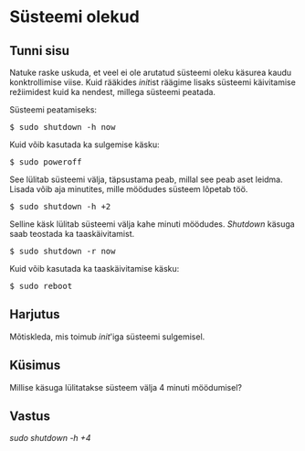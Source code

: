 ﻿# Süsteemi olekud

## Tunni sisu

Natuke raske uskuda, et veel ei ole arutatud süsteemi oleku käsurea kaudu konktrollimise viise. Kuid rääkides *init*ist räägime lisaks süsteemi käivitamise režiimidest kuid ka nendest, millega süsteemi peatada.

Süsteemi peatamiseks:

<pre>$ sudo shutdown -h now</pre>

Kuid võib kasutada ka sulgemise käsku:

<pre>$ sudo poweroff</pre>

See lülitab süsteemi välja, täpsustama peab, millal see peab aset leidma. Lisada võib aja minutites, mille möödudes süsteem lõpetab töö.

<pre>$ sudo shutdown -h +2</pre>

Selline käsk lülitab süsteemi välja kahe minuti möödudes. *Shutdown* käsuga saab teostada ka taaskäivitamist.

<pre>$ sudo shutdown -r now</pre>

Kuid võib kasutada ka taaskäivitamise käsku:

<pre>$ sudo reboot</pre>

## Harjutus

Mõtiskleda, mis toimub *init*'iga süsteemi sulgemisel.

## Küsimus

Millise käsuga lülitatakse süsteem välja 4 minuti möödumisel?

## Vastus

*sudo shutdown -h +4*
